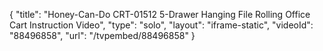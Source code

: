 {
    "title": "Honey-Can-Do CRT-01512 5-Drawer Hanging File Rolling Office Cart Instruction Video",
    "type": "solo",
    "layout": "iframe-static",
    "videoId": "88496858",
    "url": "\/tvpembed\/88496858"
}